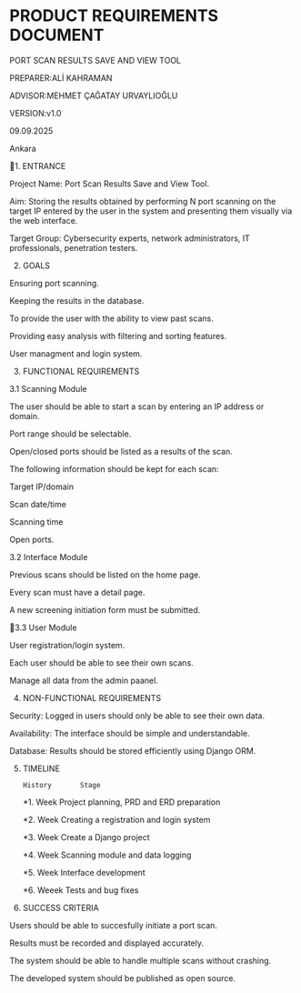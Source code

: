 # PRODUCT REQUIREMENTS DOCUMENT

PORT SCAN RESULTS SAVE AND VIEW TOOL

PREPARER:ALİ KAHRAMAN

ADVISOR:MEHMET ÇAĞATAY URVAYLIOĞLU

VERSION:v1.0

09.09.2025

Ankara

1. ENTRANCE

 Project Name: Port Scan Results Save and View Tool.

 Aim: Storing the results obtained by performing N port scanning on the target IP entered by
the user in the system and presenting them visually via the web interface.

 Target Group: Cybersecurity experts, network administrators, IT professionals, penetration
testers.

2. GOALS

 Ensuring port scanning.
 
 Keeping the results in the database.
 
 To provide the user with the ability to view past scans.
 
 Providing easy analysis with filtering and sorting features.
 
 User managment and login system.

3. FUNCTIONAL REQUIREMENTS
   
3.1 Scanning Module

 The user should be able to start a scan by entering an IP address or domain.
 
 Port range should be selectable.
 
 Open/closed ports should be listed as a results of the scan.
 
 The following information should be kept for each scan:
 
 Target IP/domain
 
 Scan date/time
 
 Scanning time
 
 Open ports.

3.2 Interface Module

 Previous scans should be listed on the home page.
 
 Every scan must have a detail page.
 
 A new screening initiation form must be submitted.

3.3 User Module

 User registration/login system.
 
 Each user should be able to see their own scans.
 
 Manage all data from the admin paanel.

4. NON-FUNCTIONAL REQUIREMENTS

 Security: Logged in users should only be able to see their own data.
 
 Availability: The interface should be simple and understandable.
 
 Database: Results should be stored efficiently using Django ORM.

5. TIMELINE

       History       Stage
   
      *1. Week    Project planning, PRD and ERD preparation
  
      *2. Week    Creating a registration and login system
  
      *3. Week    Create a Django project
  
      *4. Week    Scanning module and data logging

      *5. Week    Interface development

      *6. Weeek   Tests and bug fixes

6. SUCCESS CRITERIA

Users should be able to succesfully initiate a port scan.

Results must be recorded and displayed accurately.

The system should be able to handle multiple scans without crashing.

The developed system should be published as open source.


